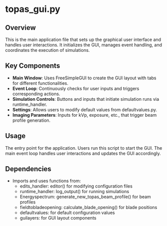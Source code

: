 # topas_gui.py

## Overview
This is the main application file that sets up the graphical user interface and handles user interactions. It initializes the GUI, manages event handling, and coordinates the execution of simulations.

## Key Components

- **Main Window**: Uses FreeSimpleGUI to create the GUI layout with tabs for different functionalities.
- **Event Loop**: Continuously checks for user inputs and triggers corresponding actions.
- **Simulation Controls**: Buttons and inputs that initiate simulation runs via runtime_handler.
- **Settings**: Allows users to modify default values from defaultvalues.py.
- **Imaging Parameters**: Inputs for kVp, exposure, etc., that trigger beam profile generation.

## Usage

The entry point for the application. Users run this script to start the GUI. The main event loop handles user interactions and updates the GUI accordingly.

## Dependencies

- Imports and uses functions from:
  - edits_handler: editor() for modifying configuration files
  - runtime_handler: log_output() for running simulations
  - Energyspectrum: generate_new_topas_beam_profile() for beam profiles
  - fieldtobladeopening: calculate_blade_opening() for blade positions
  - defaultvalues: for default configuration values
  - guilayers: for GUI layout components
